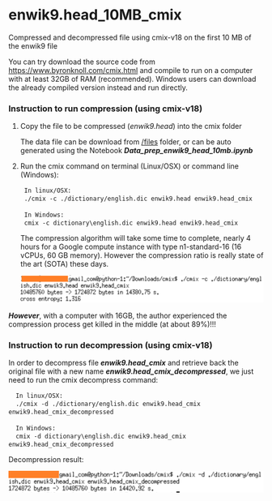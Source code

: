 # enwik9.head_10MB_cmix
Compressed and decompressed file using cmix-v18 on the first 10 MB of the enwik9 file

You can try download the source code from https://www.byronknoll.com/cmix.html and compile to run on a computer with at least 32GB of RAM (recommended). Windows users can download the already compiled version instead and run directly.

### Instruction to run compression (using cmix-v18)
1. Copy the file to be compressed (*enwik9.head*) into the cmix folder

   The data file can be download from [/files](https://github.com/littleghost1712/enwik9_first_10MB_cmix/tree/main/files) folder, or can be auto generated using the Notebook ***Data_prep_enwik9_head_10mb.ipynb***
2. Run the cmix command on terminal (Linux/OSX) or command line (Windows):

        In linux/OSX:
        ./cmix -c ./dictionary/english.dic enwik9.head enwik9.head_cmix
        
        In Windows:
        cmix -c dictionary\english.dic enwik9.head enwik9.head_cmix
        
   The compression algorithm will take some time to complete, nearly 4 hours for a Google compute instance with type n1-standard-16 (16 vCPUs, 60 GB memory). However the compression ratio is really state of the art (SOTA) these days.
   
   ![compress_cmix](/img/cmix_compress.png)
   
***However***, with a computer with 16GB, the author experienced the compression process get killed in the middle (at about 89%)!!!

   
### Instruction to run decompression (using cmix-v18)

In order to decompress file ***enwik9.head_cmix*** and retrieve back the original file with a new name ***enwik9.head_cmix_decompressed***, we just need to run the cmix decompress command:
      
      In linux/OSX:
      ./cmix -d ./dictionary/english.dic enwik9.head_cmix enwik9.head_cmix_decompressed

      In Windows:
      cmix -d dictionary\english.dic enwik9.head_cmix enwik9.head_cmix_decompressed
      
   Decompression result:
   
   ![compress_cmix](/img/cmix_decompress.png)
